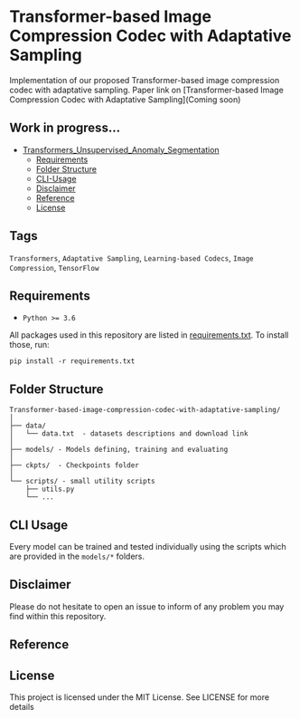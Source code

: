 # Transformer-based Image Compression Codec with Adaptative Sampling
Implementation of our proposed Transformer-based image compression codec with adaptative sampling.
Paper link on [Transformer-based Image Compression Codec with Adaptative Sampling](Coming soon)

## Work in progress...

* [Transformers_Unsupervised_Anomaly_Segmentation](#Transformers_Unsupervised_Anomaly_Segmentation)
  * [Requirements](#requirements)
  * [Folder Structure](#folder-structure)
  * [CLI-Usage](#cli-usage)
  * [Disclaimer](#disclaimer)
  * [Reference](#reference)
  * [License](#license)
    
<!-- /code_chunk_output -->


## Tags
<code>Transformers</code>, <code>Adaptative Sampling</code>, <code>Learning-based Codecs</code>, <code>Image Compression</code>, <code>TensorFlow</code>


## Requirements
* <code>Python >= 3.6</code>

All packages used in this repository are listed in [requirements.txt](https://github.com/ahmedgh970/Transformer-based-image-compression-codec-with-adaptative-sampling/requirements.txt).
To install those, run:
```
pip install -r requirements.txt
```


## Folder Structure
  ```
  Transformer-based-image-compression-codec-with-adaptative-sampling/
  │
  ├── data/
  │   └── data.txt  - datasets descriptions and download link
  │
  ├── models/ - Models defining, training and evaluating
  │
  ├── ckpts/  - Checkpoints folder
  │
  └── scripts/ - small utility scripts
      ├── utils.py
      └── ...    
  ```

## CLI Usage
Every model can be trained and tested individually using the scripts which are provided in the `models/*` folders.

## Disclaimer
Please do not hesitate to open an issue to inform of any problem you may find within this repository.

## Reference

## License
This project is licensed under the MIT License. See LICENSE for more details
